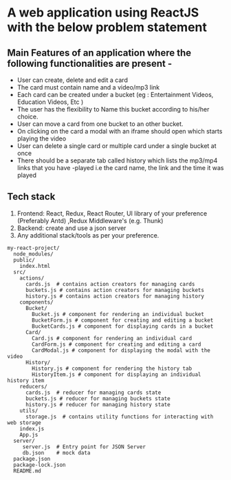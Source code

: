 # A web application using ReactJS with the below problem statement

## Main Features of an application where the following functionalities are present -

- User can create, delete and edit a card
- The card must contain name and a video/mp3 link
- Each card can be created under a bucket (eg : Entertainment Videos, Education Videos, Etc )
- The user has the flexibility to Name this bucket according to his/her choice.
- User can move a card from one bucket to an other bucket.
- On clicking on the card a modal with an iframe should open which starts playing the video
- User can delete a single card or multiple card under a single bucket at once
- There should be a separate tab called history which lists the mp3/mp4 links that you have
-played i.e the card name, the link and the time it was played

## Tech stack

1. Frontend: React, Redux, React Router, UI library of your preference (Preferably Antd) ,Redux
Middleware's (e.g. Thunk)
2. Backend: create and use a json server
3. Any additional stack/tools as per your preference.

```text
my-react-project/
  node_modules/
  public/
    index.html
  src/
    actions/
      cards.js  # contains action creators for managing cards
      buckets.js # contains action creators for managing buckets
      history.js # contains action creators for managing history
    components/
      Bucket/
        Bucket.js # component for rendering an individual bucket
        BucketForm.js # component for creating and editing a bucket
        BucketCards.js # component for displaying cards in a bucket
      Card/
        Card.js # component for rendering an individual card
        CardForm.js # component for creating and editing a card
        CardModal.js # component for displaying the modal with the video
      History/
        History.js # component for rendering the history tab
        HistoryItem.js # component for displaying an individual history item
    reducers/
      cards.js  # reducer for managing cards state
      buckets.js # reducer for managing buckets state
      history.js # reducer for managing history state
    utils/
      storage.js  # contains utility functions for interacting with web storage
    index.js
    App.js
  server/
     server.js  # Entry point for JSON Server
     db.json    # mock data
  package.json
  package-lock.json
  README.md

```
